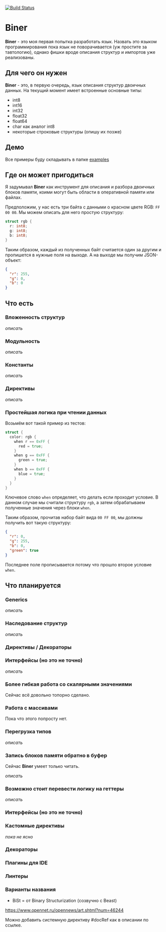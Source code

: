 [![Build Status](https://travis-ci.org/Serabass/biner.svg?branch=master)](https://travis-ci.org/Serabass/biner)

# Biner

**Biner** - это моя первая попытка разработать язык.
Назвать это языком программирования пока язык не поворачивается (уж простите за тавтологию), однако фишки вроде описания структур и импортов уже реализованы.

## Для чего он нужен

**Biner** - это, в первую очередь, язык описания структур двоичных данных. На текущий момент имеет встроенные основные типы:

- int8
- int16
- int32
- float32
- float64
- char как аналог int8
- некоторые строковые структуры (опишу их позже)

## Демо

Все примеры буду складывать в папке [examples](./examples)

## Где он может пригодиться

Я задумывал **Biner** как инструмент для описания и разбора двоичных блоков памяти, коими могут быть области в оперативной памяти или файлах.

Предположим, у нас есть три байта с данными о красном цвете RGB: `FF 00 00`. Мы можем описать для него простую структуру:

```go
struct rgb {
  r: int8;
  g: int8;
  b: int8;
}

```

Таким образом, каждый из полученных байт считается один за другим и пропишется в нужные поля на выходе. А на выходе мы получим JSON-объект:

```json
{
  "r": 255,
  "g": 0,
  "b": 0
}
```

## Что есть

### Вложенность структур

_описать_

### Модульность

_описать_

### Константы

_описать_

### Директивы

_описать_

### Простейшая логика при чтении данных

Возьмём вот такой пример из тестов:

```go
struct {
  color: rgb {
    when r == 0xFF {
      red = true;
    }
    when g == 0xFF {
      green = true;
    }
    when b == 0xFF {
      blue = true;
    }
  }
}
```

Ключевое слово `when` определяет, что делать если проходит условие. В данном случае мы считали структуру `rgb`, а затем обрабатываем полученные значения через блоки `when`.

Таким образом, прочитав набор байт вида `00 FF 00`, мы должны получить вот такую структуру:

```json
{
  "r": 0,
  "g": 255,
  "b": 0,
  "green": true
}
```

Последнее поле прописывается потому что прошло второе условие `when`.

## Что планируется

### Generics

_описать_

### Наследование структур

_описать_

### Директивы / Декораторы

### Интерфейсы (но это не точно)

_описать_

### Более гибкая работа со скалярными значениями

Сейчас всё довольно топорно сделано.

### Работа с массивами

Пока что этого попросту нет.

### Перегрузка типов

_описать_

### Запись блоков памяти обратно в буфер

Сейчас **Biner** умеет только читать.

_описать_

### Возможно стоит перевести логику на геттеры

_описать_

### Интерфейсы (но это не точно)

### Кастомные директивы

_пока не ясно_

### Декораторы

### Плагины для IDE

### Линтеры

### Варианты названия

* BiSt = от Binary Structurization (созвучно с Beast)


https://www.opennet.ru/opennews/art.shtml?num=46244

Можно добавить системную директиву #docRef как в описании по ссылке.

